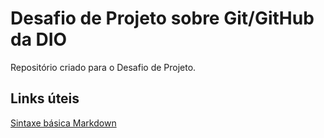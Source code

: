 # Desafio de Projeto sobre Git/GitHub da DIO
 Repositório criado para o Desafio de Projeto.

## Links úteis
[Sintaxe básica Markdown](https://www.markdownguide.org/basic-syntax/)
